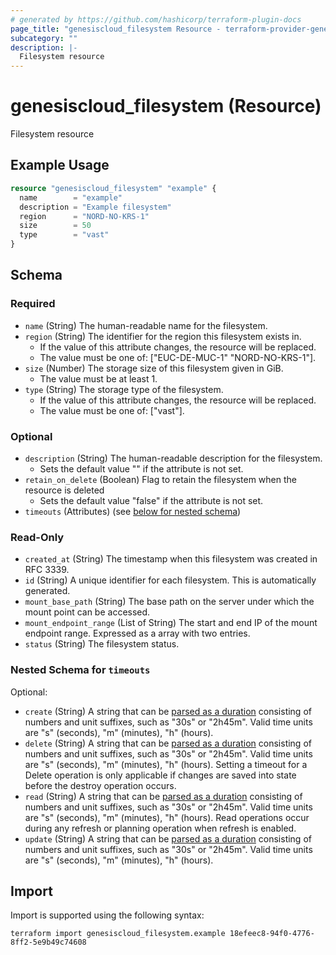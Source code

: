 ```yaml
---
# generated by https://github.com/hashicorp/terraform-plugin-docs
page_title: "genesiscloud_filesystem Resource - terraform-provider-genesiscloud"
subcategory: ""
description: |-
  Filesystem resource
---
```


# genesiscloud_filesystem (Resource)

Filesystem resource

## Example Usage

```terraform
resource "genesiscloud_filesystem" "example" {
  name        = "example"
  description = "Example filesystem"
  region      = "NORD-NO-KRS-1"
  size        = 50
  type        = "vast"
}
```

<!-- schema generated by tfplugindocs -->
## Schema

### Required

- `name` (String) The human-readable name for the filesystem.
- `region` (String) The identifier for the region this filesystem exists in.
  - If the value of this attribute changes, the resource will be replaced.
  - The value must be one of: ["EUC-DE-MUC-1" "NORD-NO-KRS-1"].
- `size` (Number) The storage size of this filesystem given in GiB.
  - The value must be at least 1.
- `type` (String) The storage type of the filesystem.
  - If the value of this attribute changes, the resource will be replaced.
  - The value must be one of: ["vast"].

### Optional

- `description` (String) The human-readable description for the filesystem.
  - Sets the default value "" if the attribute is not set.
- `retain_on_delete` (Boolean) Flag to retain the filesystem when the resource is deleted
  - Sets the default value "false" if the attribute is not set.
- `timeouts` (Attributes) (see [below for nested schema](#nestedatt--timeouts))

### Read-Only

- `created_at` (String) The timestamp when this filesystem was created in RFC 3339.
- `id` (String) A unique identifier for each filesystem. This is automatically generated.
- `mount_base_path` (String) The base path on the server under which the mount point can be accessed.
- `mount_endpoint_range` (List of String) The start and end IP of the mount endpoint range. Expressed as a array with two entries.
- `status` (String) The filesystem status.

<a id="nestedatt--timeouts"></a>
### Nested Schema for `timeouts`

Optional:

- `create` (String) A string that can be [parsed as a duration](https://pkg.go.dev/time#ParseDuration) consisting of numbers and unit suffixes, such as "30s" or "2h45m". Valid time units are "s" (seconds), "m" (minutes), "h" (hours).
- `delete` (String) A string that can be [parsed as a duration](https://pkg.go.dev/time#ParseDuration) consisting of numbers and unit suffixes, such as "30s" or "2h45m". Valid time units are "s" (seconds), "m" (minutes), "h" (hours). Setting a timeout for a Delete operation is only applicable if changes are saved into state before the destroy operation occurs.
- `read` (String) A string that can be [parsed as a duration](https://pkg.go.dev/time#ParseDuration) consisting of numbers and unit suffixes, such as "30s" or "2h45m". Valid time units are "s" (seconds), "m" (minutes), "h" (hours). Read operations occur during any refresh or planning operation when refresh is enabled.
- `update` (String) A string that can be [parsed as a duration](https://pkg.go.dev/time#ParseDuration) consisting of numbers and unit suffixes, such as "30s" or "2h45m". Valid time units are "s" (seconds), "m" (minutes), "h" (hours).

## Import

Import is supported using the following syntax:

```shell
terraform import genesiscloud_filesystem.example 18efeec8-94f0-4776-8ff2-5e9b49c74608
```
